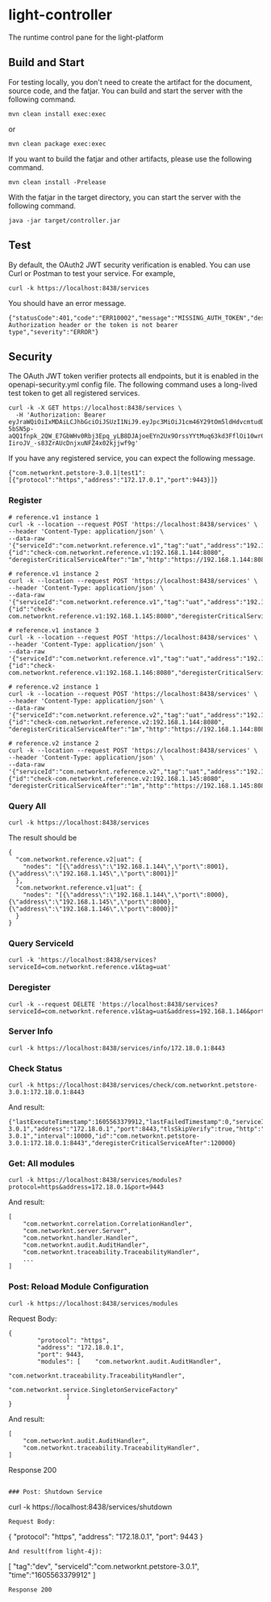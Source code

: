 # light-controller
The runtime control pane for the light-platform

## Build and Start

For testing locally, you don't need to create the artifact for the document, source code, and the fatjar. You can build and start the server with the following command.

```
mvn clean install exec:exec
```

or

```
mvn clean package exec:exec
```

If you want to build the fatjar and other artifacts, please use the following command.

```
mvn clean install -Prelease
```

With the fatjar in the target directory, you can start the server with the following command.

```
java -jar target/controller.jar
```

## Test

By default, the OAuth2 JWT security verification is enabled. You can use Curl or Postman to test your service. For example,


```
curl -k https://localhost:8438/services
```

You should have an error message.

```
{"statusCode":401,"code":"ERR10002","message":"MISSING_AUTH_TOKEN","description":"No Authorization header or the token is not bearer type","severity":"ERROR"}
```

## Security

The OAuth JWT token verifier protects all endpoints, but it is enabled in the openapi-security.yml config file. The following command uses a long-lived test token to get all registered services.

```
curl -k -X GET https://localhost:8438/services \
  -H 'Authorization: Bearer eyJraWQiOiIxMDAiLCJhbGciOiJSUzI1NiJ9.eyJpc3MiOiJ1cm46Y29tOm5ldHdvcmtudDpvYXV0aDI6djEiLCJhdWQiOiJ1cm46Y29tLm5ldHdvcmtudCIsImV4cCI6MTk2Mjk4NTUyOCwianRpIjoiT0Y4VGFZSDRVSjNTOFZyNnJ3REdDQSIsImlhdCI6MTY0NzYyNTUyOCwibmJmIjoxNjQ3NjI1NDA4LCJ2ZXJzaW9uIjoiMS4wIiwidXNlcl9pZCI6InN0ZXZlaHVAZ21haWwuY29tIiwidXNlcl90eXBlIjoiRU1QTE9ZRUUiLCJjbGllbnRfaWQiOiJmN2Q0MjM0OC1jNjQ3LTRlZmItYTUyZC00YzU3ODc0MjFlNzMiLCJyb2xlcyI6InVzZXIgQ3RsUGx0QWRtaW4gQ3RsUGx0UmVhZCBDdGxQbHRXcml0ZSIsInNjb3BlIjpbInBvcnRhbC5yIiwicG9ydGFsLnciXX0.MIWNwUfdVsV7rjctaeugFYgzsbnolUeXsIrvOdj9bFrkM4UfShKOD3XnkOpRU2TNcp2pa2wla-5bSN5p-aQQ1fnpk_2QW_E7GbWHv0Rbj3Epq_yLB8DJAjoeEYn2Ux9OrssYYtMuq63kd3FflOi10wr01sZ47tZQleQPzCetsm2hZOZGZU8gSwBSlYXJs4bxTaYNlPnRNVEBZEgiprxyLbwssDZISTcFWBsOlCEzBKrLqeQdDXxRzp9HlZprXzq30rtuRrTfwGBC39x3miAyNbPV8dqokzCc8PzTpwC7irmGv3PoXJ-IiroJV_-s83ZrAUcDnjxuNFZ4x02kjjwf9g'
```

If you have any registered service, you can expect the following message.

```
{"com.networknt.petstore-3.0.1|test1":[{"protocol":"https","address":"172.17.0.1","port":9443}]}
```

### Register

```
# reference.v1 instance 1
curl -k --location --request POST 'https://localhost:8438/services' \
--header 'Content-Type: application/json' \
--data-raw '{"serviceId":"com.networknt.reference.v1","tag":"uat","address":"192.168.1.144","port":8000,"check":{"id":"check-com.networknt.reference.v1:192.168.1.144:8080", "deregisterCriticalServiceAfter":"1m","http":"https://192.168.1.144:8080/health/com.networknt.reference.v1","tlsSkipVerify":true,"interval":"10s"}}'

# reference.v1 instance 2
curl -k --location --request POST 'https://localhost:8438/services' \
--header 'Content-Type: application/json' \
--data-raw '{"serviceId":"com.networknt.reference.v1","tag":"uat","address":"192.168.1.145","port":8000,"check":{"id":"check-com.networknt.reference.v1:192.168.1.145:8080","deregisterCriticalServiceAfter":"1m","http":"https://192.168.1.145:8080/health/com.networknt.reference.v1","tlsSkipVerify":true,"interval":"10s"}}'

# reference.v1 instance 3
curl -k --location --request POST 'https://localhost:8438/services' \
--header 'Content-Type: application/json' \
--data-raw '{"serviceId":"com.networknt.reference.v1","tag":"uat","address":"192.168.1.146","port":8000,"check":{"id":"check-com.networknt.reference.v1:192.168.1.146:8080","deregisterCriticalServiceAfter":"1m","http":"https://192.168.1.145:8080/health/com.networknt.reference.v1","tlsSkipVerify":true,"interval":"10s"}}'

# reference.v2 instance 1
curl -k --location --request POST 'https://localhost:8438/services' \
--header 'Content-Type: application/json' \
--data-raw '{"serviceId":"com.networknt.reference.v2","tag":"uat","address":"192.168.1.144","port":8001,"check":{"id":"check-com.networknt.reference.v2:192.168.1.144:8080", "deregisterCriticalServiceAfter":"1m","http":"https://192.168.1.144:8080/health/com.networknt.reference.v1","tlsSkipVerify":true,"interval":"10s"}}'

# reference.v2 instance 2
curl -k --location --request POST 'https://localhost:8438/services' \
--header 'Content-Type: application/json' \
--data-raw '{"serviceId":"com.networknt.reference.v2","tag":"uat","address":"192.168.1.145","port":8001,"check":{"id":"check-com.networknt.reference.v2:192.168.1.145:8080", "deregisterCriticalServiceAfter":"1m","http":"https://192.168.1.145:8080/health/com.networknt.reference.v1","tlsSkipVerify":true,"interval":"10s"}}'

```

### Query All

```
curl -k https://localhost:8438/services
```

The result should be

```
{
  "com.networknt.reference.v2|uat": {
    "nodes": "[{\"address\":\"192.168.1.144\",\"port\":8001},{\"address\":\"192.168.1.145\",\"port\":8001}]"
  },
  "com.networknt.reference.v1|uat": {
    "nodes": "[{\"address\":\"192.168.1.144\",\"port\":8000},{\"address\":\"192.168.1.145\",\"port\":8000},{\"address\":\"192.168.1.146\",\"port\":8000}]"
  }
}
```

### Query ServiceId

```
curl -k 'https://localhost:8438/services?serviceId=com.networknt.reference.v1&tag=uat'
```

### Deregister

```
curl -k --request DELETE 'https://localhost:8438/services?serviceId=com.networknt.reference.v1&tag=uat&address=192.168.1.146&port=8000'
```

### Server Info


```
curl -k https://localhost:8438/services/info/172.18.0.1:8443
```

### Check Status

```
curl -k https://localhost:8438/services/check/com.networknt.petstore-3.0.1:172.18.0.1:8443
```

And result:

```
{"lastExecuteTimestamp":1605563379912,"lastFailedTimestamp":0,"serviceId":"com.networknt.petstore-3.0.1","address":"172.18.0.1","port":8443,"tlsSkipVerify":true,"http":"https://172.18.0.1:8443/health/com.networknt.petstore-3.0.1","interval":10000,"id":"com.networknt.petstore-3.0.1:172.18.0.1:8443","deregisterCriticalServiceAfter":120000}
```
### Get: All modules

```
curl -k https://localhost:8438/services/modules?protocol=https&address=172.18.0.1&port=9443
```

And result:

```
[
    "com.networknt.correlation.CorrelationHandler",
    "com.networknt.server.Server",
    "com.networknt.handler.Handler",
    "com.networknt.audit.AuditHandler",
    "com.networknt.traceability.TraceabilityHandler",
    ...
]
```

### Post: Reload Module Configuration

```
curl -k https://localhost:8438/services/modules
```
Request Body:
```
{
		"protocol": "https",
        "address": "172.18.0.1",
        "port": 9443,
		"modules": [	"com.networknt.audit.AuditHandler",
					    "com.networknt.traceability.TraceabilityHandler",
					    "com.networknt.service.SingletonServiceFactory"
				]
}
```

And result:

```
[
    "com.networknt.audit.AuditHandler",
    "com.networknt.traceability.TraceabilityHandler",
]
```
Response 200
```

### Post: Shutdown Service
```
curl -k https://localhost:8438/services/shutdown
```
Request Body:
```
{
		"protocol": "https",
        "address": "172.18.0.1",
        "port": 9443
}
```
And result(from light-4j):

```
[
    "tag":"dev",
    "serviceId":"com.networknt.petstore-3.0.1",
	 "time":"1605563379912"
]
```
Response 200
```
